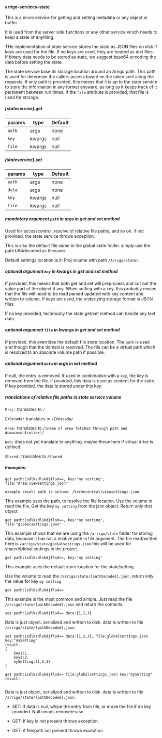 #### arrigo-services-state

This is a micro service for getting and setting metadata or any object or buffer.

It is used from the server side functions or any other service which needs to keep a state of anything. 

THe implementation of state service stores the state as JSON files on disk if keys are used for the file. If no keys are used, they are treated as text files. If binary data needs to be stored as state, we suggest base64 encoding the data before setting the state. 

The state service base its storage location around an Arrigo path. This path is used for determine the callers access based on the token sent along the requests. if only path is provided, this means that it is up to the state service to store the information in any format anyware, as long as it keeps track of it persistent between run times. If the `file` attribute is provided, that file is used for storage. 

##### [stateservice].get

| params | type   | Default |
| ------ | ------ | ------- |
| `path` | args   | none    |
| `key`  | kwargs | null    |
| `file` | kwargs | null    |

##### [stateservice].set

| params | type   | Default |
| ------ | ------ | ------- |
| `path` | args   | none    |
| `data` | args   | none    |
| `key`  | kwargs | null    |
| `file` | kwargs | null    |

##### mandatory argument `path` in args in get and set method

Used for accesscontrol, resolve of relative file paths, and so on. if not provided, the state service throws exception. 

This is also the default file name in the global state folder. simply use the path b64decoded as filename. 

Default settings location is in Proj volume with path  `/Arrigo/state/`.

##### optional argument `key` in kwargs in get and set method

If provided, this means that both get and set will preprocess and cut out the value part of the object if any. When setting with a key, this probably means that the file will need to be read parsed updated with key content and written to volume. If keys are used, the underlying storage format is JSON files. 

If no key provided, technically the state get/set method can handle any text data.

##### optional argument `file` in kwargs in get and set method

if provided, this overrides the default file store location. The `path` is used and though that the domain is resolved. The file can be a virtual path which is resolved to an absolute volume path if possible.  

##### optional argument `data` in args in set method

If null, the entry is removed. If used in combination with a `key`, the key is removed from the file. if provided, this data is used as content for the state. If key provided, the data is stored under this key. 

##### translations of relative file paths in state service volume

`Proj:` translates to `/`

`EXOscada:` translates to `/EXOscada/`

`Area:` translates to `/[name of area fetched through path and domaincontroller]/`

`Web:` does not yet translate to anything. maybe throw here if virtual drive is defined.

`Shared:` translates to `/Shared`

##### Examples:

```
get path:1sdlksdlskdjflsd==, key:"my setting", file:"Area:viewsettings.json"

example result path to volume: /Varmecentral/viewsettings.json
```

This example uses the path, to resolve the file location. Use the volume to read the file. Get the key `my setting` from the json object. Return only that object.

```
get path:1sdlksdlskdjflsd==, key:"my setting", file:"globalsettings.json"
```

This example shows that we are using the `/arrigo/state` folder for storing data, because it has not a relative path in file argument. The file read/written here is `/arrigo/state/globalsettings.json` this will be used for shared/blobal settings in the project. 

```
get path:1sdlksdlskdjflsd==, key:"my setting"
```

This example uses the default store location for the state/setting. 

Use the volume to read the `/arrigo/state/[pathDecoded].json`, return only the value for key `my setting`

```
get path:1sdlksdlskdjflsd==
```

This example is the most common and simple. Just read the file `/arrigo/state/[pathDecoded].json` and return the contents.

```
set path:1sdlksdlskdjflsd== data:[1,2,3]
```

Data is just object. serialized and written to disk. data is written to file `/arrigo/state/[pathDecoded].json`.

```
set path:1sdlksdlskdjflsd== data:[1,2,3], file:globalsettings.json key:"mySetting"
result:
{
    key1:1,
    key2:2,
    mySetting:[1,2,3]
}

get path:1sdlksdlskdjflsd== file:globalsettings.json key:"mySetting"
result:


```

Data is just object. serialized and written to disk. data is written to file `/arrigo/state/[pathDecoded].json`.

- SET: If data is null, whipe the entry from file, or erase the file if no key provided. Null means remove/erase.

  

- GET: If key is not present throws exception

- GET: if file/path not present throws exception